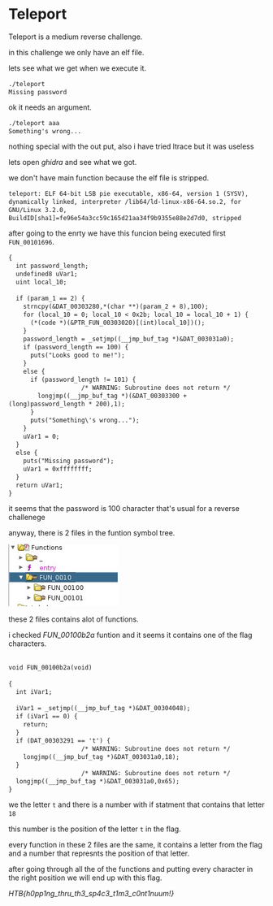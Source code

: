 # Teleport

Teleport is a medium reverse challenge.

in this challenge we only have an elf file.

lets see what we get when we execute it.

```
./teleport       
Missing password
```
ok it needs an argument.

```
./teleport aaa
Something's wrong...
```
nothing special with the out put, also i have tried ltrace but it was useless

lets open _ghidra_ and see what we got.

we don't have main function because the elf file is stripped.

```
teleport: ELF 64-bit LSB pie executable, x86-64, version 1 (SYSV), dynamically linked, interpreter /lib64/ld-linux-x86-64.so.2, for GNU/Linux 3.2.0, BuildID[sha1]=fe96e54a3cc59c165d21aa34f9b9355e88e2d7d0, stripped
```
after going to the enrty we have this funcion being executed first `FUN_00101696`.

```
{
  int password_length;
  undefined8 uVar1;
  uint local_10;
  
  if (param_1 == 2) {
    strncpy(&DAT_00303280,*(char **)(param_2 + 8),100);
    for (local_10 = 0; local_10 < 0x2b; local_10 = local_10 + 1) {
      (*(code *)(&PTR_FUN_00303020)[(int)local_10])();
    }
    password_length = _setjmp((__jmp_buf_tag *)&DAT_003031a0);
    if (password_length == 100) {
      puts("Looks good to me!");
    }
    else {
      if (password_length != 101) {
                    /* WARNING: Subroutine does not return */
        longjmp((__jmp_buf_tag *)(&DAT_00303300 + (long)password_length * 200),1);
      }
      puts("Something\'s wrong...");
    }
    uVar1 = 0;
  }
  else {
    puts("Missing password");
    uVar1 = 0xffffffff;
  }
  return uVar1;
}
```

it seems that the password is 100 character that's usual for a reverse challenege

anyway, there is 2 files in the funtion symbol tree.

<img src="images/functions.JPG">

these 2 files contains alot of functions. 

i checked _FUN_00100b2a_ funtion and it seems it contains one of the flag characters.
```

void FUN_00100b2a(void)

{
  int iVar1;
  
  iVar1 = _setjmp((__jmp_buf_tag *)&DAT_00304048);
  if (iVar1 == 0) {
    return;
  }
  if (DAT_00303291 == 't') {
                    /* WARNING: Subroutine does not return */
    longjmp((__jmp_buf_tag *)&DAT_003031a0,18);
  }
                    /* WARNING: Subroutine does not return */
  longjmp((__jmp_buf_tag *)&DAT_003031a0,0x65);
}
```

we the letter `t` and there is a number with if statment that contains that letter `18`

this number is the position of the letter `t` in the flag.

every function in these 2 files are the same, it contains a letter from the flag and a number that represnts the position of that letter.

after going through all the of the functions and putting every character in the right position we will end up with this flag.

_HTB{h0pp1ng_thru_th3_sp4c3_t1m3_c0nt1nuum!}_


